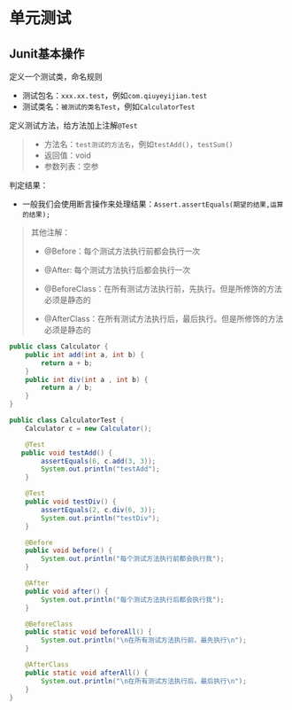 # 单元测试

## Junit基本操作

定义一个测试类，命名规则

* 测试包名：`xxx.xx.test`，例如`com.qiuyeyijian.test`
* 测试类名：`被测试的类名Test`，例如`CalculatorTest`

定义测试方法，给方法加上注解`@Test`

> * 方法名：`test测试的方法名`，例如`testAdd()`，`testSum()`
> * 返回值：void
> * 参数列表：空参

判定结果：

* 一般我们会使用断言操作来处理结果：`Assert.assertEquals(期望的结果,运算的结果);`

> 其他注解：
>
> * @Before：每个测试方法执行前都会执行一次
>
> * @After: 每个测试方法执行后都会执行一次
> * @BeforeClass：在所有测试方法执行前，先执行。但是所修饰的方法必须是静态的
> * @AfterClass：在所有测试方法执行后，最后执行。但是所修饰的方法必须是静态的

```java
public class Calculator {
    public int add(int a, int b) {
        return a + b;
    }
    public int div(int a , int b) {
        return a / b;
    }
}
```

```java
public class CalculatorTest {
    Calculator c = new Calculator();

    @Test
   public void testAdd() {
        assertEquals(6, c.add(3, 3));
        System.out.println("testAdd");
    }

    @Test
    public void testDiv() {
        assertEquals(2, c.div(6, 3));
        System.out.println("testDiv");
    }

    @Before
    public void before() {
        System.out.println("每个测试方法执行前都会执行我");
    }

    @After
    public void after() {
        System.out.println("每个测试方法执行后都会执行我");
    }

    @BeforeClass
    public static void beforeAll() {
        System.out.println("\n在所有测试方法执行前，最先执行\n");
    }

    @AfterClass
    public static void afterAll() {
        System.out.println("\n在所有测试方法执行后，最后执行\n");
    }
}
```

